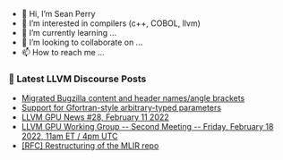 - 👋 Hi, I’m Sean Perry
- 👀 I’m interested in compilers (c++, COBOL, llvm)
- 🌱 I’m currently learning ...
- 💞️ I’m looking to collaborate on ...
- 📫 How to reach me ...

<!---
s66perry/s66perry is a ✨ special ✨ repository because its `README.md` (this file) appears on your GitHub profile.
You can click the Preview link to take a look at your changes.
--->
### 📕 Latest LLVM Discourse Posts

<!-- DISCOURSE-LLVM:START -->
- [Migrated Bugzilla content and header names/angle brackets](https://discourse.llvm.org/t/migrated-bugzilla-content-and-header-names-angle-brackets/60089/6)
- [Support for Gfortran-style arbitrary-typed parameters](https://discourse.llvm.org/t/support-for-gfortran-style-arbitrary-typed-parameters/6251/8)
- [LLVM GPU News #28, February 11 2022](https://discourse.llvm.org/t/llvm-gpu-news-28-february-11-2022/60120/1)
- [LLVM GPU Working Group -- Second Meeting -- Friday, February 18 2022, 11am ET / 4pm UTC](https://discourse.llvm.org/t/llvm-gpu-working-group-second-meeting-friday-february-18-2022-11am-et-4pm-utc/60119/1)
- [[RFC] Restructuring of the MLIR repo](https://discourse.llvm.org/t/rfc-restructuring-of-the-mlir-repo/4927/48)
<!-- DISCOURSE-LLVM:END -->

